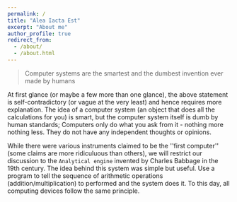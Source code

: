```yaml
---
permalink: /
title: "Alea Iacta Est"
excerpt: "About me"
author_profile: true
redirect_from: 
  - /about/
  - /about.html
---
```




> Computer systems are the smartest and the dumbest invention ever made by humans

At first glance (or maybe a few more than one glance), the above statement is self-contradictory (or vague at the very least) and hence requires more explanation. The idea of a computer system (an object that does all the calculations for you) is smart, but the computer system itself is dumb by human standards; Computers only do what you ask from it - nothing more nothing less. They do not have any independent thoughts or opinions.

While there were various instruments claimed to be the ''first computer'' (some claims are more ridiculuous than others), we will restrict our discussion to the `Analytical engine` invented by Charles Babbage in the 19th century. The idea behind this system was simple but useful. Use a program to tell the sequence of arithmetic operations (addition/multiplication) to performed and the system does it. To this day, all computing devices follow the same principle. 








